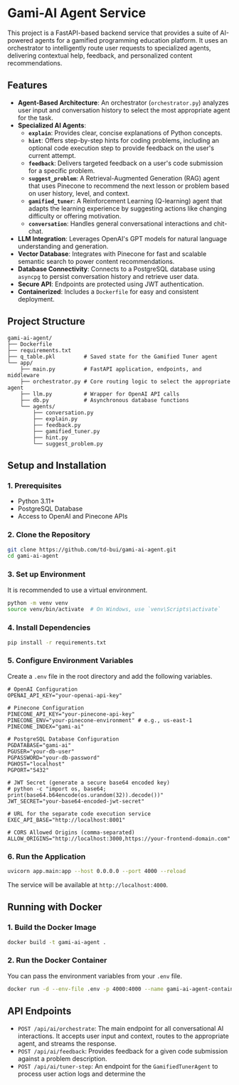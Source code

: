 # Gami-AI Agent Service

This project is a FastAPI-based backend service that provides a suite of AI-powered agents for a gamified programming education platform. It uses an orchestrator to intelligently route user requests to specialized agents, delivering contextual help, feedback, and personalized content recommendations.

## Features

-   **Agent-Based Architecture**: An orchestrator (`orchestrator.py`) analyzes user input and conversation history to select the most appropriate agent for the task.
-   **Specialized AI Agents**:
    -   **`explain`**: Provides clear, concise explanations of Python concepts.
    -   **`hint`**: Offers step-by-step hints for coding problems, including an optional code execution step to provide feedback on the user's current attempt.
    -   **`feedback`**: Delivers targeted feedback on a user's code submission for a specific problem.
    -   **`suggest_problem`**: A Retrieval-Augmented Generation (RAG) agent that uses Pinecone to recommend the next lesson or problem based on user history, level, and context.
    -   **`gamified_tuner`**: A Reinforcement Learning (Q-learning) agent that adapts the learning experience by suggesting actions like changing difficulty or offering motivation.
    -   **`conversation`**: Handles general conversational interactions and chit-chat.
-   **LLM Integration**: Leverages OpenAI's GPT models for natural language understanding and generation.
-   **Vector Database**: Integrates with Pinecone for fast and scalable semantic search to power content recommendations.
-   **Database Connectivity**: Connects to a PostgreSQL database using `asyncpg` to persist conversation history and retrieve user data.
-   **Secure API**: Endpoints are protected using JWT authentication.
-   **Containerized**: Includes a `Dockerfile` for easy and consistent deployment.

## Project Structure

```
gami-ai-agent/
├── Dockerfile
├── requirements.txt
├── q_table.pkl         # Saved state for the Gamified Tuner agent
└── app/
    ├── main.py         # FastAPI application, endpoints, and middleware
    ├── orchestrator.py # Core routing logic to select the appropriate agent
    ├── llm.py          # Wrapper for OpenAI API calls
    ├── db.py           # Asynchronous database functions
    └── agents/
        ├── conversation.py
        ├── explain.py
        ├── feedback.py
        ├── gamified_tuner.py
        ├── hint.py
        └── suggest_problem.py
```

## Setup and Installation

### 1. Prerequisites

-   Python 3.11+
-   PostgreSQL Database
-   Access to OpenAI and Pinecone APIs

### 2. Clone the Repository

```bash
git clone https://github.com/td-bui/gami-ai-agent.git
cd gami-ai-agent
```

### 3. Set up Environment

It is recommended to use a virtual environment.

```bash
python -m venv venv
source venv/bin/activate  # On Windows, use `venv\Scripts\activate`
```

### 4. Install Dependencies

```bash
pip install -r requirements.txt
```

### 5. Configure Environment Variables

Create a `.env` file in the root directory and add the following variables.

```env
# OpenAI Configuration
OPENAI_API_KEY="your-openai-api-key"

# Pinecone Configuration
PINECONE_API_KEY="your-pinecone-api-key"
PINECONE_ENV="your-pinecone-environment" # e.g., us-east-1
PINECONE_INDEX="gami-ai"

# PostgreSQL Database Configuration
PGDATABASE="gami-ai"
PGUSER="your-db-user"
PGPASSWORD="your-db-password"
PGHOST="localhost"
PGPORT="5432"

# JWT Secret (generate a secure base64 encoded key)
# python -c "import os, base64; print(base64.b64encode(os.urandom(32)).decode())"
JWT_SECRET="your-base64-encoded-jwt-secret"

# URL for the separate code execution service
EXEC_API_BASE="http://localhost:8001"

# CORS Allowed Origins (comma-separated)
ALLOW_ORIGINS="http://localhost:3000,https://your-frontend-domain.com"
```

### 6. Run the Application

```bash
uvicorn app.main:app --host 0.0.0.0 --port 4000 --reload
```

The service will be available at `http://localhost:4000`.

## Running with Docker

### 1. Build the Docker Image

```bash
docker build -t gami-ai-agent .
```

### 2. Run the Docker Container

You can pass the environment variables from your `.env` file.

```bash
docker run -d --env-file .env -p 4000:4000 --name gami-ai-agent-container gami-ai-agent
```

## API Endpoints

-   `POST /api/ai/orchestrate`: The main endpoint for all conversational AI interactions. It accepts user input and context, routes to the appropriate agent, and streams the response.
-   `POST /api/ai/feedback`: Provides feedback for a given code submission against a problem description.
-   `POST /api/ai/tuner-step`: An endpoint for the `GamifiedTunerAgent` to process user action logs and determine the